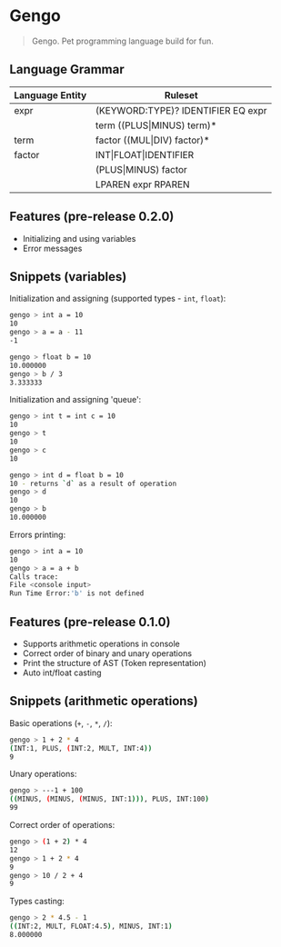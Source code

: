 # Gengo
> Gengo. Pet programming language build for fun.


## Language Grammar
Language Entity | Ruleset
------------ | -------------
expr    | (KEYWORD:TYPE)? IDENTIFIER EQ expr
&nbsp; 	| term ((PLUS\|MINUS) term)*
term    | factor ((MUL\|DIV) factor)*
factor  | INT\|FLOAT\|IDENTIFIER
&nbsp;	| (PLUS\|MINUS) factor
&nbsp;	| LPAREN expr RPAREN

## Features (pre-release 0.2.0)
- Initializing and using variables
- Error messages

## Snippets (variables)
Initialization and assigning (supported types - `int`, `float`):

```sh
gengo > int a = 10
10
gengo > a = a - 11
-1
```

```sh
gengo > float b = 10
10.000000
gengo > b / 3
3.333333
```

Initialization and assigning 'queue':
```sh
gengo > int t = int c = 10
10
gengo > t
10
gengo > c
10
```

```sh
gengo > int d = float b = 10
10 - returns `d` as a result of operation
gengo > d
10
gengo > b
10.000000
```

Errors printing:
```sh
gengo > int a = 10
10
gengo > a = a + b
Calls trace:
File <console input>
Run Time Error:'b' is not defined
```


## Features (pre-release 0.1.0)
- Supports arithmetic operations in  console
- Correct order of binary and unary operations
- Print the structure of AST (Token representation)
- Auto int/float casting


## Snippets (arithmetic operations)
Basic operations (`+`, `-`, `*`, `/`):

```sh
gengo > 1 + 2 * 4
(INT:1, PLUS, (INT:2, MULT, INT:4))
9
```
Unary operations:
```sh
gengo > ---1 + 100
((MINUS, (MINUS, (MINUS, INT:1))), PLUS, INT:100)
99
```
Correct order of operations:
```sh
gengo > (1 + 2) * 4
12
gengo > 1 + 2 * 4
9
gengo > 10 / 2 + 4
9
```

Types casting:
```sh
gengo > 2 * 4.5 - 1
((INT:2, MULT, FLOAT:4.5), MINUS, INT:1)
8.000000
```
